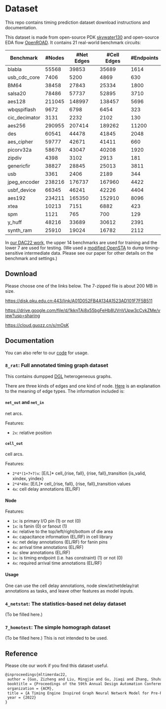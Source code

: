 # Dataset
This repo contains timing prediction dataset download instructions and documentation.

This dataset is made from open-source PDK [skywater130](https://github.com/google/skywater-pdk) and open-source EDA flow [OpenROAD](https://github.com/The-OpenROAD-Project). It contains 21 real-world benchmark circuits:

| Benchmark      | #Nodes | #Net Edges | #Cell Edges | #Endpoints |
| -------------- | ------ | ---------- | ----------- | ---------- |
| blabla         | 55568  | 39853      | 35689       | 1614       |
| usb\_cdc\_core | 7406   | 5200       | 4869        | 630        |
| BM64           | 38458  | 27843      | 25334       | 1800       |
| salsa20        | 78486  | 57737      | 52895       | 3710       |
| aes128         | 211045 | 148997     | 138457      | 5696       |
| wbqspiflash    | 9672   | 6798       | 6454        | 323        |
| cic\_decimator | 3131   | 2232       | 2102        | 130        |
| aes256         | 290955 | 207414     | 189262      | 11200      |
| des            | 60541  | 44478      | 41845       | 2048       |
| aes\_cipher    | 59777  | 42671      | 41411       | 660        |
| picorv32a      | 58676  | 43047      | 40208       | 1920       |
| zipdiv         | 4398   | 3102       | 2913        | 181        |
| genericfir     | 38827  | 28845      | 25013       | 3811       |
| usb            | 3361   | 2406       | 2189        | 344        |
| jpeg\_encoder  | 238216 | 176737     | 167960      | 4422       |
| usbf\_device   | 66345  | 46241      | 42226       | 4404       |
| aes192         | 234211 | 165350     | 152910      | 8096       |
| xtea           | 10213  | 7151       | 6882        | 423        |
| spm            | 1121   | 765        | 700         | 129        |
| y\_huff        | 48216  | 33689      | 30612       | 2391       |
| synth\_ram     | 25910  | 19024      | 16782       | 2112       |

In [our DAC22 work](https://guozz.cn/publication/mltimerdac-22/), the upper 14 benchmarks are used for training and the lower 7 are used for testing. (We used a [modified OpenSTA](https://github.com/TimingPredict/OpenSTADump) to dump timing-sensitive intermediate data. Please see our paper for other details on the benchmark and settings.)

## Download
Please choose one of the links below. The 7-zipped file is about 200 MB in size.

https://disk.pku.edu.cn:443/link/A01D052FB4A134A1523AD101F7F5B511

https://drive.google.com/file/d/1kknTAi8x55bgFeHb8UVnVUpw3cCvkZMe/view?usp=sharing

https://cloud.guozz.cn/s/mOsK

## Documentation
You can also refer to our [code](https://github.com/TimingPredict/TimingPredict) for usage.

### `8_rat`: Full annotated timing graph dataset
This contains dumpped [DGL](https://www.dgl.ai/) heterogeneous graphs.

There are three kinds of edges and one kind of node.
[Here](https://github.com/TimingPredict/Dataset/issues/1) is an explanation to the meaning of edge types.
The information included is:

#### `net_out` and `net_in`
net arcs.

Features:

- `2x`: relative position

#### `cell_out`
cell arcs.

Features:

-   `2*4*(1+7+7)x`: [E/L]\* cell\_{rise, fall}, {rise, fall}\_transition {is\_valid, xindex, yindex}
-   `2*4*49x`: [E/L]\* cell\_{rise, fall}, {rise, fall}\_transition values
-   `4x`: cell delay annotations (EL/RF)

#### Node
Features:

*   `1x`: is primary I/O pin (1) or not (0)
*   `1x`: is fanin (0) or fanout (1)
*   `4x`: relative to the top/left/right/bottom of die area
*   `4x`: capacitance information (EL/RF) in cell library
*   `4x`: net delay annotations (EL/RF) for fanin pins
*   `4x`: arrival time annotations (EL/RF)
*   `4x`: slew annotations (EL/RF)
*   `1x`: is timing endpoint (i.e. has constraint) (1) or not (0)
*   `4x`: required arrival time annotations (EL/RF)

#### Usage
One can use the cell delay annotations, node slew/at/netdelay/rat annotations as tasks, and leave other features as model inputs.

### `4_netstat`: The statistics-based net delay dataset
(To be filled here.)

### `7_homotest`: The simple homograph dataset
(To be filled here.) This is not intended to be used.


## Reference
Please cite our work if you find this dataset useful.

``` tex
@inproceedings{mltimerdac22,
 author = {Guo, Zizheng and Liu, Mingjie and Gu, Jiaqi and Zhang, Shuhan and Pan, David Z. and Lin, Yibo},
 booktitle = {Proceedings of the 59th Annual Design Automation Conference 2022},
 organization = {ACM},
 title = {A Timing Engine Inspired Graph Neural Network Model for Pre-Routing Slack Prediction},
 year = {2022}
}
```


